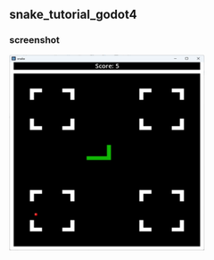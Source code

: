 ## snake_tutorial_godot4

### screenshot
<img src="https://github.com/doccaico/snake_tutorial_godot4/blob/main/Screenshots/snake.png?raw=true" width="350px" height="350px">
